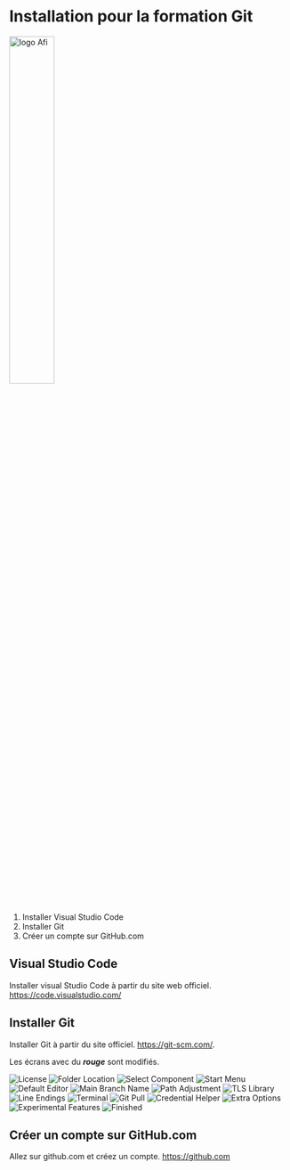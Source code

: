 # Installation pour la formation Git

<img src="img/logoAfi.svg" alt="logo Afi" width="40%" />

1. Installer Visual Studio Code
2. Installer Git
3. Créer un compte sur GitHub.com

## Visual Studio Code

Installer visual Studio Code à partir du site web officiel. https://code.visualstudio.com/

## Installer Git

Installer Git à partir du site officiel. https://git-scm.com/.

Les écrans avec du **_rouge_** sont modifiés.

![License](img/1-License.png)
![Folder Location](img/2-Folder%20Location.png)
![Select Component](img/3-Select%20Component%20(optional).png)
![Start Menu](img/4-Start%20Menu%20Folder.png)
![Default Editor](img/5-Default%20Editor.png)
![Main Branch Name](img/6-Main%20Branch%20Name.png)
![Path Adjustment](img/7-Path%20Adjustment.png)
![TLS Library](img/8-TLS%20Library.png)
![Line Endings](img/9-Line%20Endings.png)
![Terminal](img/10-Terminal.png)
![Git Pull](img/11-Git%20Pull.png)
![Credential Helper](img/12-Credential%20Helper.png)
![Extra Options](img/13-Extra%20Options.png) 
![Experimental Features](img/14-Experimental%20Features.png)
![Finished](img/15-Finished.png)


## Créer un compte sur GitHub.com

Allez sur github.com et créez un compte. https://github.com

